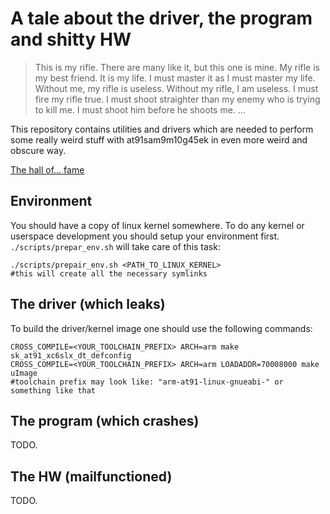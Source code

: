 # A tale about the driver, the program and shitty HW

> This is my rifle.
There are many like it, but this one is mine.
My rifle is my best friend. It is my life.
I must master it as I must master my life.
Without me, my rifle is useless.
Without my rifle, I am useless.
I must fire my rifle true.
I must shoot straighter than my enemy who is trying to kill me.
I must shoot him before he shoots me.
...

This repository contains utilities and drivers which are needed to perform some really weird stuff
with at91sam9m10g45ek in even more weird and obscure way. 

[The hall of... fame](https://www.linux.org.ru/forum/development/11922230)

## Environment

You should have a copy of linux kernel somewhere. To do any kernel or
userspace development you should setup your environment first.
`./scripts/prepar_env.sh`
will take care of this task:
```
./scripts/prepair_env.sh <PATH_TO_LINUX_KERNEL>
#this will create all the necessary symlinks
```

## The driver (which leaks)

To build the driver/kernel image one should use the following commands:

```
CROSS_COMPILE=<YOUR_TOOLCHAIN_PREFIX> ARCH=arm make sk_at91_xc6slx_dt_defconfig
CROSS_COMPILE=<YOUR_TOOLCHAIN_PREFIX> ARCH=arm LOADADDR=70008000 make uImage
#toolchain prefix may look like: "arm-at91-linux-gnueabi-" or something like that
```

## The program (which crashes)

TODO.

## The HW (mailfunctioned)

TODO.
